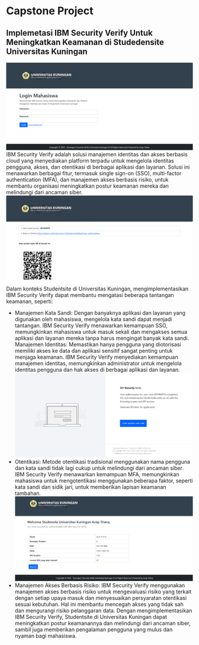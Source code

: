 # Capstone Project
## Implemetasi IBM Security Verify Untuk Meningkatkan Keamanan di Studedensite Universitas Kuningan
![alt text](https://raw.githubusercontent.com/aceptriana/capstone-project/main/1.png)
IBM Security Verify adalah solusi manajemen identitas dan akses berbasis cloud yang menyediakan platform terpadu untuk mengelola identitas pengguna, akses, dan otentikasi di berbagai aplikasi dan layanan. Solusi ini menawarkan berbagai fitur, termasuk single sign-on (SSO), multi-factor authentication (MFA), dan manajemen akses berbasis risiko, untuk membantu organisasi meningkatkan postur keamanan mereka dan melindungi dari ancaman siber.
![alt text](https://raw.githubusercontent.com/aceptriana/capstone-project/main/2.png)
Dalam konteks Studentsite di Universitas Kuningan, mengimplementasikan IBM Security Verify dapat membantu mengatasi beberapa tantangan keamanan, seperti:
* Manajemen Kata Sandi: Dengan banyaknya aplikasi dan layanan yang digunakan oleh mahasiswa, mengelola kata sandi dapat menjadi tantangan. IBM Security Verify menawarkan kemampuan SSO, memungkinkan mahasiswa untuk masuk sekali dan mengakses semua aplikasi dan layanan mereka tanpa harus mengingat banyak kata sandi.
Manajemen Identitas: Memastikan hanya pengguna yang diotorisasi memiliki akses ke data dan aplikasi sensitif sangat penting untuk menjaga keamanan. IBM Security Verify menyediakan kemampuan manajemen identitas, memungkinkan administrator untuk mengelola identitas pengguna dan hak akses di berbagai aplikasi dan layanan.
![alt text](https://raw.githubusercontent.com/aceptriana/capstone-project/main/3.png)
* Otentikasi: Metode otentikasi tradisional menggunakan nama pengguna dan kata sandi tidak lagi cukup untuk melindungi dari ancaman siber. IBM Security Verify menawarkan kemampuan MFA, memungkinkan mahasiswa untuk mengotentikasi menggunakan beberapa faktor, seperti kata sandi dan sidik jari, untuk memberikan lapisan keamanan tambahan.
![alt text](https://raw.githubusercontent.com/aceptriana/capstone-project/main/4.png)
* Manajemen Akses Berbasis Risiko: IBM Security Verify menggunakan manajemen akses berbasis risiko untuk mengevaluasi risiko yang terkait dengan setiap upaya masuk dan menyesuaikan persyaratan otentikasi sesuai kebutuhan. Hal ini membantu mencegah akses yang tidak sah dan mengurangi risiko pelanggaran data.
Dengan mengimplementasikan IBM Security Verify, Studentsite di Universitas Kuningan dapat meningkatkan postur keamanannya dan melindungi dari ancaman siber, sambil juga memberikan pengalaman pengguna yang mulus dan nyaman bagi mahasiswa.
